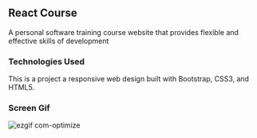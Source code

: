 
<h2>React Course</h2>

A personal software training course website that provides flexible and effective skills of development

<h3>Technologies Used</h3>

This is a project a responsive web design built with Bootstrap, CSS3, and HTML5.

<h3>Screen Gif</h3>

![ezgif com-optimize](https://github.com/begpan/reactCourse/assets/145170180/828b3944-7834-40f3-bbda-320e31d404f9)




